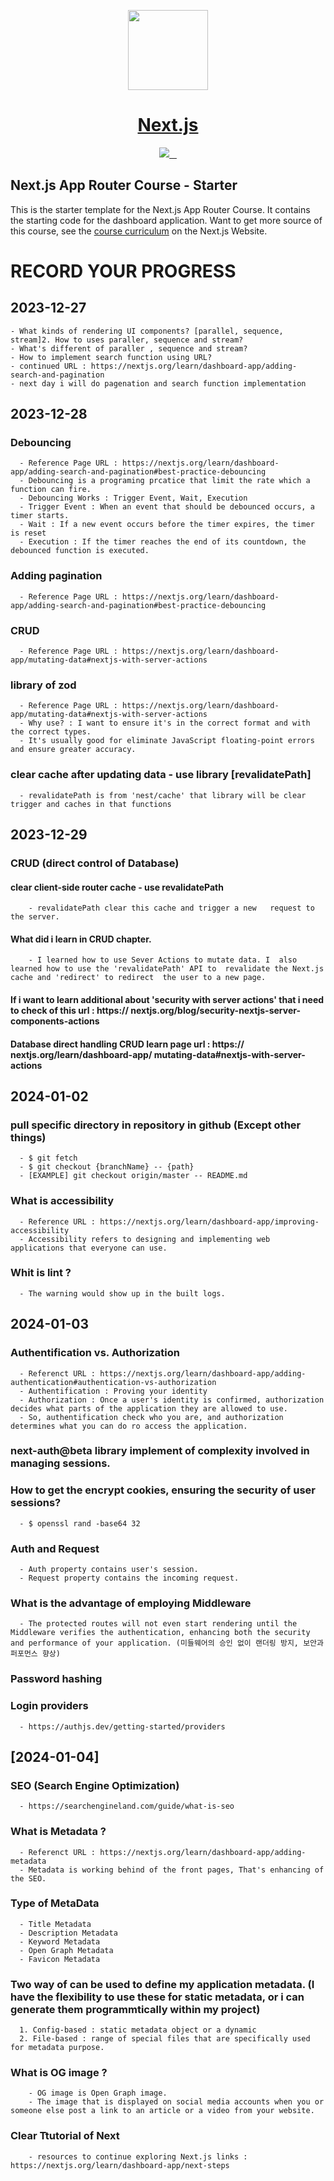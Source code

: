 <p align="center">
  <a href="https://nextjs.org">
    <picture>
      <source media="(prefers-color-scheme: dark)" srcset="https://assets.vercel.com/image/upload/v1662130559/nextjs/Icon_dark_background.png">
      <img src="https://assets.vercel.com/image/upload/v1662130559/nextjs/Icon_light_background.png" height="128">
    </picture>
    <h1 align="center">Next.js</h1>
  </a>
</p>

<p align="center">
  <a aria-label="Vercel logo" href="https://vercel.com">
    <img src="https://img.shields.io/badge/MADE%20BY%20Vercel-000000.svg?style=for-the-badge&logo=Vercel&labelColor=000">
  </a>
  <a aria-label="NPM version" href="https://www.npmjs.com/package/next">
    <img alt="" src="https://img.shields.io/npm/v/next.svg?style=for-the-badge&labelColor=000000">
  </a>
  <a aria-label="License" href="https://github.com/vercel/next.js/blob/canary/license.md">
    <img alt="" src="https://img.shields.io/npm/l/next.svg?style=for-the-badge&labelColor=000000">
  </a>
  <a aria-label="Join the community on GitHub" href="https://github.com/vercel/next.js/discussions">
    <img alt="" src="https://img.shields.io/badge/Join%20the%20community-blueviolet.svg?style=for-the-badge&logo=Next.js&labelColor=000000&logoWidth=20">
  </a>
</p>


## Next.js App Router Course - Starter

This is the starter template for the Next.js App Router Course. It contains the starting code for the dashboard application.
Want to get more source of this course, see the [course curriculum](https://nextjs.org/learn) on the Next.js Website.


# RECORD YOUR PROGRESS

  ## 2023-12-27

    - What kinds of rendering UI components? [parallel, sequence, stream]2. How to uses paraller, sequence and stream?
    - What's different of paraller , sequence and stream?
    - How to implement search function using URL?
    - continued URL : https://nextjs.org/learn/dashboard-app/adding-search-and-pagination
    - next day i will do pagenation and search function implementation

  ## 2023-12-28

  ### Debouncing 
     
      - Reference Page URL : https://nextjs.org/learn/dashboard-app/adding-search-and-pagination#best-practice-debouncing
      - Debouncing is a programing prcatice that limit the rate which a function can fire.
      - Debouncing Works : Trigger Event, Wait, Execution
      - Trigger Event : When an event that should be debounced occurs, a timer starts.
      - Wait : If a new event occurs before the timer expires, the timer is reset
      - Execution : If the timer reaches the end of its countdown, the debounced function is executed.

  ### Adding pagination
    
      - Reference Page URL : https://nextjs.org/learn/dashboard-app/adding-search-and-pagination#best-practice-debouncing

  ### CRUD

      - Reference Page URL : https://nextjs.org/learn/dashboard-app/mutating-data#nextjs-with-server-actions

  ### library of zod

      - Reference Page URL : https://nextjs.org/learn/dashboard-app/mutating-data#nextjs-with-server-actions
      - Why use? : I want to ensure it's in the correct format and with the correct types.
      - It's usually good for eliminate JavaScript floating-point errors and ensure greater accuracy.
    
  ### clear cache after updating data - use library [revalidatePath]

      - revalidatePath is from 'nest/cache' that library will be clear trigger and caches in that functions

  ## 2023-12-29

  ### CRUD (direct control of Database)

  #### clear client-side router cache - use revalidatePath

        - revalidatePath clear this cache and trigger a new   request to the server.

  #### What did i learn in CRUD chapter.

        - I learned how to use Sever Actions to mutate data. I  also learned how to use the 'revalidatePath' API to  revalidate the Next.js cache and 'redirect' to redirect  the user to a new page.

  #### If i want to learn additional about 'security with  server actions' that i need to check of this url : https://  nextjs.org/blog/security-nextjs-server-components-actions

  #### Database direct handling CRUD learn page url : https:// nextjs.org/learn/dashboard-app/  mutating-data#nextjs-with-server-actions

  ## 2024-01-02

  ### pull specific directory in repository in github (Except other things)

      - $ git fetch
      - $ git checkout {branchName} -- {path}
      - [EXAMPLE] git checkout origin/master -- README.md

  ### What is accessibility

      - Reference URL : https://nextjs.org/learn/dashboard-app/improving-accessibility
      - Accessibility refers to designing and implementing web applications that everyone can use.

  ### Whit is lint ? 

      - The warning would show up in the built logs.


  ## 2024-01-03

  ### Authentification vs. Authorization

      - Referenct URL : https://nextjs.org/learn/dashboard-app/adding-authentication#authentication-vs-authorization
      - Authentification : Proving your identity
      - Authorization : Once a user's identity is confirmed, authorization decides what parts of the application they are allowed to use.
      - So, authentification check who you are, and authorization determines what you can do ro access the application.

  ### next-auth@beta library implement of complexity involved in managing sessions.

  ### How to get the encrypt cookies, ensuring the security of user sessions?

      - $ openssl rand -base64 32

  ### Auth and Request

      - Auth property contains user's session.
      - Request property contains the incoming request.
  
  ### What is the advantage of employing Middleware 

      - The protected routes will not even start rendering until the Middleware verifies the authentication, enhancing both the security and performance of your application. (미들웨어의 승인 없이 랜더링 방지, 보안과 퍼포먼스 향상)
  
  ### Password hashing

  ### Login providers

      - https://authjs.dev/getting-started/providers

  ## [2024-01-04]

  ### SEO (Search Engine Optimization)
  
      - https://searchengineland.com/guide/what-is-seo

  ### What is Metadata ? 
  
      - Referenct URL : https://nextjs.org/learn/dashboard-app/adding-metadata
      - Metadata is working behind of the front pages, That's enhancing of the SEO.

  ### Type of MetaData
  
      - Title Metadata
      - Description Metadata
      - Keyword Metadata
      - Open Graph Metadata
      - Favicon Metadata
  
  ### Two way of can be used to define my application metadata. (I have the flexibility to use these for static metadata, or i can generate them programmtically within my project)

      1. Config-based : static metadata object or a dynamic
      2. File-based : range of special files that are specifically used for metadata purpose.

  ### What is OG image ? 

        - OG image is Open Graph image.
        - The image that is displayed on social media accounts when you or someone else post a link to an article or a video from your website.

  ### Clear Ttutorial of Next 

        - resources to continue exploring Next.js links : https://nextjs.org/learn/dashboard-app/next-steps
        
